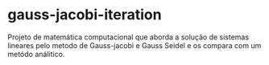 # gauss-jacobi-iteration
Projeto de matemática computacional que aborda a solução de sistemas lineares pelo metodo de Gauss-jacobi e Gauss Seidel e os compara com um metódo análitico. 


